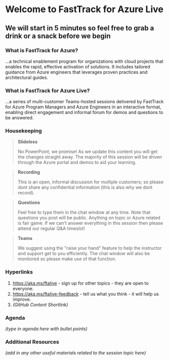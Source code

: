 # Welcome to FastTrack for Azure Live

## We will start in 5 minutes so feel free to grab a drink or a snack before we begin


### What is FastTrack for Azure?
...a technical enablement program for organizations with cloud projects that enables the rapid, effective activation of solutions. It includes tailored guidance from Azure engineers that leverages proven practices and architectural guides.

### What is FastTrack for Azure Live?
...a series of multi-customer Teams-hosted sessions delivered by FastTrack for Azure Program Managers and Azure Engineers in an interactive format, enabling direct engagement and informal forum for demos and questions to be answered.

### Housekeeping

> **Slideless** 
> 
> No PowerPoint, we promise! As we update this content you will get the changes straight away. The majority of this session will be driven through the Azure portal and demos to aid your learning.

> **Recording** 
> 
> This is an open, informal discussion for multiple customers; so please dont share any confidential information (this is also why we dont record).

> **Questions** 
> 
> Feel free to type them in the chat window at any time. Note that questions you post will be public. Anything on topic or Azure related is fair game. If we can't answer everything in this session then please attend our regular Q&A timeslot!

> **Teams** 
> 
> We suggest using the "raise your hand" feature to help the instructor and support get to you efficiently. The chat window will also be monitored so please make use of that function.


### Hyperlinks
1. https://aka.ms/ftalive - sign up for other topics - they are open to everyone.
2. https://aka.ms/ftalive-feedback - tell us what you think - it will help us improve.
3. *(GitHub Content Shortlink)*



### Agenda
*(type in agenda here with bullet points)*

### Additional Resources
*(add in any other useful materials related to the session topic here)*
